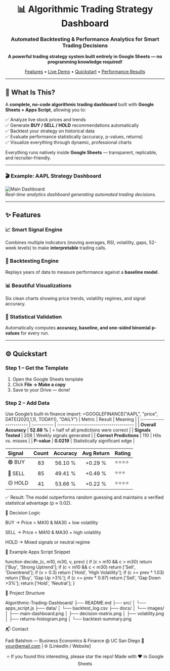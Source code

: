 <div align="center">

# 📊 Algorithmic Trading Strategy Dashboard  
### Automated Backtesting & Performance Analytics for Smart Trading Decisions  

**A powerful trading strategy system built entirely in Google Sheets — no programming knowledge required!**

[Features](#-features) • [Live Demo](#-live-demo) • [Quickstart](#-quickstart) • [Performance Results](#-performance-results)

</div>

---

## 🎯 What Is This?

A **complete, no-code algorithmic trading dashboard** built with **Google Sheets + Apps Script**, allowing you to:

✅ Analyze live stock prices and trends  
✅ Generate **BUY / SELL / HOLD** recommendations automatically  
✅ Backtest your strategy on historical data  
✅ Evaluate performance statistically (accuracy, p-values, returns)  
✅ Visualize everything through dynamic, professional charts  

Everything runs natively inside **Google Sheets** — transparent, replicable, and recruiter-friendly.

---

### 🎬 Example: AAPL Strategy Dashboard  

![Main Dashboard](docs/images/main-dashboard.png)  
*Real-time analytics dashboard generating automated trading decisions.*

---

## ✨ Features

### 📈 Smart Signal Engine  
Combines multiple indicators (moving averages, RSI, volatility, gaps, 52-week levels) to make **interpretable** trading calls.

### 🔬 Backtesting Engine  
Replays years of data to measure performance against a **baseline model**.

### 📊 Beautiful Visualizations  
Six clean charts showing price trends, volatility regimes, and signal accuracy.

### 🎯 Statistical Validation  
Automatically computes **accuracy, baseline, and one-sided binomial p-values** for every run.

---

## ⚙️ Quickstart  

### Step 1 – Get the Template  
1. Open the Google Sheets template  
2. Click **File → Make a copy**  
3. Save to your Drive — done!  

### Step 2 – Add Data  
Use Google’s built-in finance import:
=GOOGLEFINANCE("AAPL", "price", DATE(2020,1,1), TODAY(), "DAILY")
| Metric                  | Result      | Meaning                                |
| :---------------------- | :---------- | :------------------------------------- |
| **Overall Accuracy**    | **52.88 %** | > half of all predictions were correct |
| **Signals Tested**      | 208         | Weekly signals generated               |
| **Correct Predictions** | 110         | Hits vs. misses                        |
| **P-value**             | **0.0219**  | Statistically significant edge         |

| Signal  | Count | Accuracy | Avg Return | Rating |
| :------ | :---: | :------: | :--------: | :----- |
| 🟢 BUY  |   83  |  56.10 % |   +0.29 %  | ⭐⭐⭐⭐   |
| 🔴 SELL |   85  |  49.41 % |   +0.49 %  | ⭐⭐⭐    |
| 🟡 HOLD |   41  |  53.66 % |   +0.22 %  | ⭐⭐⭐⭐   |

✅ Result: The model outperforms random guessing and maintains a verified statistical advantage (p ≈ 0.02).

🧠 Decision Logic

BUY → Price > MA10 & MA30 + low volatility

SELL → Price < MA10 & MA30 + high volatility

HOLD → Mixed signals or neutral regime

🧩 Example Apps Script Snippet

function decide_(c, m10, m30, v, prev) {
  if (c > m10 && c > m30) return ['Buy', 'Strong Uptrend'];
  if (c < m10 && c < m30) return ['Sell', 'Downtrend'];
  if (v > 0.3)            return ['Hold', 'High Volatility'];
  if (c >= prev * 1.03)   return ['Buy', 'Gap Up >3%'];
  if (c <= prev * 0.97)   return ['Sell', 'Gap Down >3%'];
  return ['Hold', 'Neutral'];
}

📂 Project Structure

Algorithmic-Trading-Dashboard/
├── README.md
├── src/
│   └── apps_script.js
├── data/
│   └── backtest_log.csv
├── docs/
│   └── images/
│       ├── main-dashboard.png
│       ├── decision-matrix.png
│       ├── volatility.png
│       ├── returns-histogram.png
│       └── backtest-summary.png

📬 Contact

Fadi Batshon — Business Economics & Finance @ UC San Diego
📧 your@email.com
 | 🌐 [LinkedIn / Website]

<div align="center">

⭐ If you found this interesting, please star the repo!
Made with ❤️ in Google Sheets



